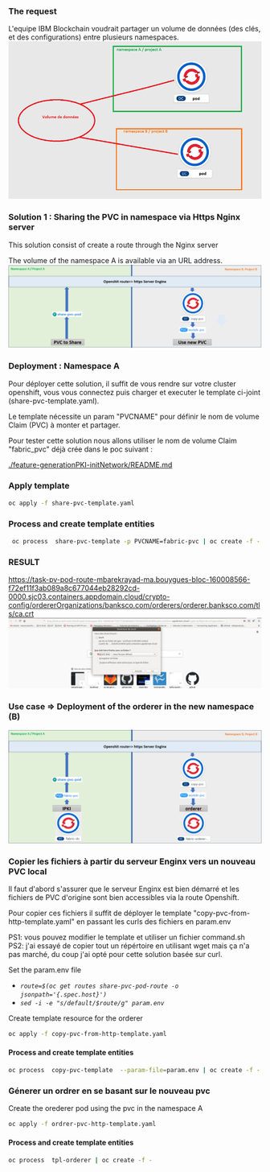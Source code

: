### The request

L'equipe IBM  Blockchain voudrait partager un volume de données (des clés, et des configurations) entre plusieurs namespaces.
![problématique](./img/challeng.gif) 

### Solution 1 : Sharing the PVC in namespace via Https Nginx server

This solution consist of create a route through the Nginx server

The volume of the namespace A is available via an URL address.
![Solution](./img/share-pvc-solution.png) 
### Deployment : Namespace A

Pour déployer cette solution, il suffit de vous rendre sur votre cluster openshift, vous vous connectez puis charger et executer le template ci-joint (share-pvc-template.yaml).

Le template nécessite un param "PVCNAME" pour définir le nom de volume Claim (PVC) à monter et partager.

Pour tester cette solution nous allons utiliser le nom de volume Claim "fabric_pvc" déjà crée dans le poc suivant :

[./feature-generationPKI-initNetwork/README.md](https://eu-de.git.cloud.ibm.com/gbs-rh/devops/refimps/g4sam1/bouygues-bloc/bouygues-blockchain/bouygues-poc/-/blob/feature-generationPKI-initNetwork/README.md)

### Apply template
```sh 
oc apply -f share-pvc-template.yaml
```

### Process and create template entities

```sh
 oc process  share-pvc-template -p PVCNAME=fabric-pvc | oc create -f -
``` 

### RESULT
https://task-pv-pod-route-mbarekrayad-ma.bouygues-bloc-160008566-f72ef11f3ab089a8c677044eb28292cd-0000.sjc03.containers.appdomain.cloud/crypto-config/ordererOrganizations/banksco.com/orderers/orderer.banksco.com/tls/ca.crt
![result](./img/result.png)


### Use case => Deployment of the orderer in the new namespace (B)
![USECASE](./img/share-pvc-solution-orderer.png) 

### Copier les fichiers à partir du serveur Enginx vers un nouveau PVC local

Il faut d'abord s'assurer que le serveur Enginx est bien démarré et les fichiers de PVC d'origine sont bien accessibles via la route Openshift.

Pour copier ces fichiers il suffit de déployer le template "copy-pvc-from-http-template.yaml" en passant les curls des fichiers en param.env

PS1: vous pouvez modifier le template et utiliser un fichier command.sh 
PS2: j'ai essayé de copier tout un répértoire en utilisant wget mais ça n'a pas marché, du coup j'ai opté pour cette solution basée sur curl.

Set the param.env file
* *`route=$(oc get routes share-pvc-pod-route -o jsonpath='{.spec.host}')`*
* *`sed -i -e "s/default/$route/g" param.env`*

Create template resource for the orderer
```sh 
oc apply -f copy-pvc-from-http-template.yaml
```
#### Process and create template entities

```sh
oc process  copy-pvc-template  --param-file=param.env | oc create -f -
```

### Génerer un ordrer en se basant sur le nouveau pvc
Create the orederer pod using the pvc in the namespace A
```sh 
oc apply -f ordrer-pvc-http-template.yaml
```
#### Process and create template entities

```sh
oc process  tpl-orderer | oc create -f -

